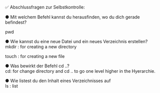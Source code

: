 ✅ Abschlussfragen zur Selbstkontrolle:

● Mit welchem Befehl kannst du herausfinden, wo du dich gerade befindest?  

pwd  

● Wie kannst du eine neue Datei und ein neues Verzeichnis erstellen?  
mkdir : for creating a new directory  
 
touch : for creating a new file  

● Was bewirkt der Befehl cd ..?  
cd: for change directory and cd .. to go one level higher in the Hyerarchie.  

● Wie listest du den Inhalt eines Verzeichnisses auf  
ls : list  
